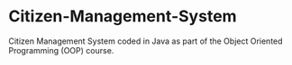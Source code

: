 # Citizen-Management-System
Citizen Management System coded in Java as part of the Object Oriented Programming (OOP) course.
